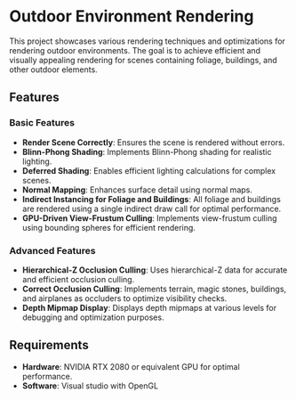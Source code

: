 # Outdoor Environment Rendering

This project showcases various rendering techniques and optimizations for rendering outdoor environments. The goal is to achieve efficient and visually appealing rendering for scenes containing foliage, buildings, and other outdoor elements.

## Features

### Basic Features
- **Render Scene Correctly**: Ensures the scene is rendered without errors. 
- **Blinn-Phong Shading**: Implements Blinn-Phong shading for realistic lighting.
- **Deferred Shading**: Enables efficient lighting calculations for complex scenes. 
- **Normal Mapping**: Enhances surface detail using normal maps. 
- **Indirect Instancing for Foliage and Buildings**: All foliage and buildings are rendered using a single indirect draw call for optimal performance.
- **GPU-Driven View-Frustum Culling**: Implements view-frustum culling using bounding spheres for efficient rendering.

### Advanced Features
- **Hierarchical-Z Occlusion Culling**: Uses hierarchical-Z data for accurate and efficient occlusion culling.
- **Correct Occlusion Culling**: Implements terrain, magic stones, buildings, and airplanes as occluders to optimize visibility checks.
- **Depth Mipmap Display**: Displays depth mipmaps at various levels for debugging and optimization purposes.

## Requirements
- **Hardware**: NVIDIA RTX 2080 or equivalent GPU for optimal performance.
- **Software**: Visual studio with OpenGL
